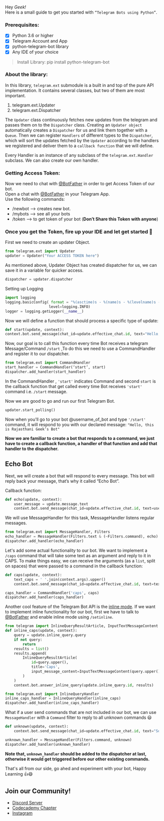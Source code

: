 Hey _Geek!_ <br>
Here is a small guide to get you started with `“Telegram Bots using Python”`.

### Prerequisites:
- [x] Python 3.6 or higher
- [x]	Telegram Account and App
- [x]	python-telegram-bot library
- [x]	Any IDE of your choice

> Install Library: pip install python-telegram-bot

### About the library:
In this library,  `telegram.ext`  submodule is a built in and top of the pure API implementation.
It contains several classes, but two of them are most important.
1. telegram.ext.Updater
1. telegram.ext.Dispatcher

The `Updater` class continuously fetches new updates from the telegram and passes them on to the `Dispatcher` class. Creating an `Updater object` automatically creates a `Dispatcher` for us and link them together with a `Queue`. Then we can register `Handlers` of different types to the `Dispatcher`, which will sort the updates fetched by the `Updater` according to the handlers we registered and deliver them to a `callback function` that we will define.

Every Handler is an instance of any subclass of the `telegram.ext.Handler` subclass. We can also create our own handler.

### Getting Access Token:
Now we need to chat with [@BotFather](https://telegram.me/BotFather) in order to get Access Token of our bot.<br>
Open a chat with [@BotFather](https://telegram.me/BotFather) in your Telegram App.<br>
Use the following commands:
- /newbot --> creates new bot.
- /mybots --> see all your bots
- /token  --> to get token of your bot (**Don’t Share this Token with anyone**)

### Once you get the Token, fire up your IDE and let get started 🚀
First we need to create an updater Object.
```py
from telegram.ext import Updater
updater = Updater("Your ACCESS TOKEN here")
```
As mentioned above, Updater Object has created dispatcher for us, we can save it in a variable for quicker access.
```py
dispatcher = updater.dispatcher
```
Setting up Logging
```py
import logging
logging.basicConfig( format = "%(asctime)s - %(name)s - %(levelname)s -%(message)s",
			        level=logging.INFO)
logger = logging.getLogger(__name__)
```

Now we will define a function that should process  a specific type of update:
```py
def start(update, context):
context.bot.send_message(chat_id=update.effective_chat.id, text="Hello, this is Rajasthani Geek’s Bot")
```

Now, our goal is to call this function every time Bot receives a telegram Message/Command `/start` ,To do this we need to use a CommandHandler and register it to our dispatcher.
```py
from telegram.ext import CommandHandler
start_handler = CommandHandler(‘start’, start)
dispatcher.add_handler(start_handler)
```
In the CommandHandler , `'start'` indicates Command and second `start` is the callback function that get called every time Bot receives `'start'` command i.e. `/start` message.

Now we are good to go and run our first Telegram Bot.
```py
updater.start_polling()
```

Now when you'll go to your bot @username_of_bot and type `'/start'` command, it will respond to you with our declared message: `"Hello, this is Rajasthani Geek’s Bot"`


**Now we are familiar to create a bot that responds to a command, we just have to create a callback function, a handler of that function and add that handler to the dispatcher.**

## Echo Bot
Next, we will create a bot that will respond to every message. This bot will reply back your message, that’s why it called “Echo Bot”.

Callback function:
```py
def echo(update, context):
	user_message = update.message.text
	context.bot.send_message(chat_id=update.effective_chat.id, text=user_message)
```
We will use MessageHandler for this task, MessageHandler listens regular messages.
```py
from telegram.ext import MessageHandler, Filters
echo_handler = MessageHandler(Filters.text & (~Filters.command), echo)
dispatcher.add_handler(echo_handler)
```

Let's add some actual functionality to our bot. We want to implement a `/caps` command that will take some text as an argument and reply to it in CAPS. To make things easy, we can receive the arguments (as a `list`, split on spaces) that were passed to a command in the callback function:

```py
def caps(update, context):
    text_caps = ' '.join(context.args).upper()
    context.bot.send_message(chat_id=update.effective_chat.id, text=text_caps)

caps_handler = CommandHandler('caps', caps)
dispatcher.add_handler(caps_handler)
```

Another cool feature of the Telegram Bot API is the [inline mode](https://core.telegram.org/bots/inline). If we want to implement inline functionality for our bot, first we have to talk to [@BotFather](https://telegram.me/BotFather) and enable inline mode using `/setinline`.


```py
from telegram import InlineQueryResultArticle, InputTextMessageContent
def inline_caps(update, context):
    query = update.inline_query.query
    if not query:
        return
    results = list()
    results.append(
        InlineQueryResultArticle(
            id=query.upper(),
            title='Caps',
            input_message_content=InputTextMessageContent(query.upper())
        )
    )
    context.bot.answer_inline_query(update.inline_query.id, results)

from telegram.ext import InlineQueryHandler
inline_caps_handler = InlineQueryHandler(inline_caps)
dispatcher.add_handler(inline_caps_handler)
```

What if a user send commands that are not included in our bot, we can use `MessageHandler` with a `Command` filter to reply to all unknown commands 😃
```py
def unknown(update, context):
    context.bot.send_message(chat_id=update.effective_chat.id, text="Sorry, I didn't understand that command.")

unknown_handler = MessageHandler(Filters.command, unknown)
dispatcher.add_handler(unknown_handler)
```
**Note that, `unknown_handler` should be added to the dispatcher at last, otherwise it would get triggered before our other existing commands.**

That's all from our side, go ahed and experiment with your bot, Happy Learning 👍😄

## Join our Community!
- [Discord Server](https://discord.gg/bM9Wy6Yzn2)
- [Codecademy Chapter](https://community.codecademy.com/rajasthani-geeks/)
- [Instagram](https://www.instagram.com/pragmaticprogrammer/)
